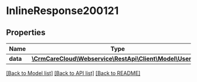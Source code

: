 # InlineResponse200121

## Properties
Name | Type | Description | Notes
------------ | ------------- | ------------- | -------------
**data** | [**\CrmCareCloud\Webservice\RestApi\Client\Model\UserRole**](UserRole.md) |  | [optional] 

[[Back to Model list]](../../README.md#documentation-for-models) [[Back to API list]](../../README.md#documentation-for-api-endpoints) [[Back to README]](../../README.md)

